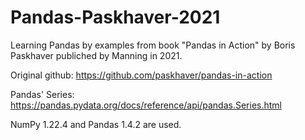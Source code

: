 # Pandas-Paskhaver-2021

Learning Pandas by examples from book "Pandas in Action" by Boris Paskhaver publiched by Manning in 2021. 

Original github:
https://github.com/paskhaver/pandas-in-action

Pandas' Series: 
https://pandas.pydata.org/docs/reference/api/pandas.Series.html

NumPy 1.22.4 and Pandas 1.4.2 are used.

